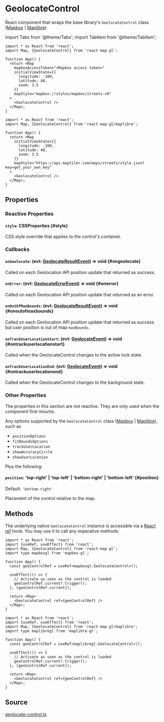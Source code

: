 # GeolocateControl

React component that wraps the base library's `GeolocateControl` class ([Mapbox](https://docs.mapbox.com/mapbox-gl-js/api/markers/#geolocatecontrol) | [Maplibre](https://maplibre.org/maplibre-gl-js-docs/api/markers/#geolocatecontrol)).


import Tabs from '@theme/Tabs';
import TabItem from '@theme/TabItem';

<Tabs groupId="map-library">
  <TabItem value="mapbox" label="Mapbox">

```tsx
import * as React from 'react';
import Map, {GeolocateControl} from 'react-map-gl';

function App() {
  return <Map
    mapboxAccessToken="<Mapbox access token>"
    initialViewState={{
      longitude: -100,
      latitude: 40,
      zoom: 3.5
    }}
    mapStyle="mapbox://styles/mapbox/streets-v9"
  >
    <GeolocateControl />
  </Map>;
}
```

  </TabItem>
  <TabItem value="maplibre" label="Maplibre">

```tsx
import * as React from 'react';
import Map, {GeolocateControl} from 'react-map-gl/maplibre';

function App() {
  return <Map
    initialViewState={{
      longitude: -100,
      latitude: 40,
      zoom: 3.5
    }}
    mapStyle="https://api.maptiler.com/maps/streets/style.json?key=get_your_own_key"
  >
    <GeolocateControl />
  </Map>;
}
```

  </TabItem>
</Tabs>


## Properties

### Reactive Properties

#### `style`: CSSProperties {#style}

CSS style override that applies to the control's container.

### Callbacks

#### `onGeolocate`: (evt: [GeolocateResultEvent](./types.md#geolocateresultevent)) => void {#ongeolocate}

Called on each Geolocation API position update that returned as success.

#### `onError`: (evt: [GeolocateErrorEvent](./types.md#geolocateerrorevent)) => void {#onerror}

Called on each Geolocation API position update that returned as an error.

#### `onOutOfMaxBounds`: (evt: [GeolocateResultEvent](./types.md#geolocateresultevent)) => void {#onoutofmaxbounds}

Called on each Geolocation API position update that returned as success but user position is out of map `maxBounds`.

#### `onTrackUserLocationStart`: (evt: [GeolocateEvent](./types.md#geolocateevent)) => void {#ontrackuserlocationstart}

Called when the GeolocateControl changes to the active lock state.

#### `onTrackUserLocationEnd`: (evt: [GeolocateEvent](./types.md#geolocateevent)) => void {#ontrackuserlocationend}

Called when the GeolocateControl changes to the background state.


### Other Properties

The properties in this section are not reactive. They are only used when the component first mounts.

Any options supported by the `GeolocateControl` class ([Mapbox](https://docs.mapbox.com/mapbox-gl-js/api/markers/#geolocatecontrol) | [Maplibre](https://maplibre.org/maplibre-gl-js-docs/api/markers/#geolocatecontrol)), such as

- `positionOptions`
- `fitBoundsOptions`
- `trackUserLocation`
- `showAccuracyCircle`
- `showUserLocation`

Plus the following:

#### `position`: 'top-right' | 'top-left' | 'bottom-right' | 'bottom-left' {#position}

Default: `'bottom-right'`

Placement of the control relative to the map.


## Methods

The underlying native `GeolocateControl` instance is accessible via a [React ref](https://reactjs.org/docs/refs-and-the-dom.html#creating-refs) hook.
You may use it to call any imperative methods:

<Tabs groupId="map-library">
  <TabItem value="mapbox" label="Mapbox">

```tsx
import * as React from 'react';
import {useRef, useEffect} from 'react';
import Map, {GeolocateControl} from 'react-map-gl';
import type mapboxgl from 'mapbox-gl';

function App() {
  const geoControlRef = useRef<mapboxgl.GeolocateControl>();

  useEffect(() => {
    // Activate as soon as the control is loaded
    geoControlRef.current?.trigger();
  }, [geoControlRef.current]);

  return <Map>
    <GeolocateControl ref={geoControlRef} />
  </Map>;
}
```

  </TabItem>
  <TabItem value="maplibre" label="Maplibre">


```tsx
import * as React from 'react';
import {useRef, useEffect} from 'react';
import Map, {GeolocateControl} from 'react-map-gl/maplibre';
import type maplibregl from 'maplibre-gl';

function App() {
  const geoControlRef = useRef<maplibregl.GeolocateControl>();

  useEffect(() => {
    // Activate as soon as the control is loaded
    geoControlRef.current?.trigger();
  }, [geoControlRef.current]);

  return <Map>
    <GeolocateControl ref={geoControlRef} />
  </Map>;
}
```

  </TabItem>
</Tabs>


## Source

[geolocate-control.ts](https://github.com/visgl/react-map-gl/tree/7.0-release/src/components/geolocate-control.ts)
